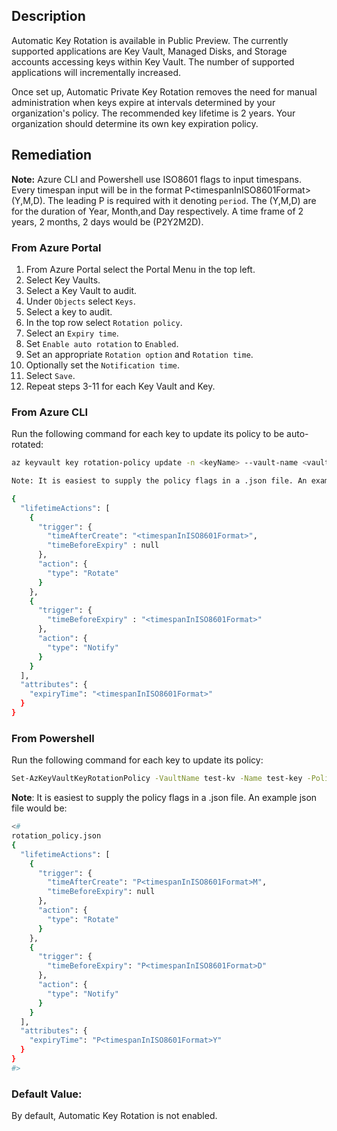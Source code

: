 ## Description

Automatic Key Rotation is available in Public Preview. The currently supported applications are Key Vault, Managed Disks, and Storage accounts accessing keys within Key Vault. The number of supported applications will incrementally increased.

Once set up, Automatic Private Key Rotation removes the need for manual administration when keys expire at intervals determined by your organization's policy. The recommended key lifetime is 2 years. Your organization should determine its own key expiration policy.

## Remediation

**Note:** Azure CLI and Powershell use ISO8601 flags to input timespans. Every timespan input will be in the format P&lt;timespanInISO8601Format&gt;(Y,M,D). The leading P is required with it denoting `period`. The (Y,M,D) are for the duration of Year, Month,and Day respectively. A time frame of 2 years, 2 months, 2 days would be (P2Y2M2D).

### From Azure Portal

1. From Azure Portal select the Portal Menu in the top left.
2. Select Key Vaults.
3. Select a Key Vault to audit.
4. Under `Objects` select `Keys`.
5. Select a key to audit.
6. In the top row select `Rotation policy`.
7. Select an `Expiry time`.
8. Set `Enable auto rotation` to `Enabled`.
9. Set an appropriate `Rotation option` and `Rotation time`.
10. Optionally set the `Notification time`.
11. Select `Save`.
12. Repeat steps 3-11 for each Key Vault and Key.

### From Azure CLI

Run the following command for each key to update its policy to be auto-rotated:

```bash
az keyvault key rotation-policy update -n <keyName> --vault-name <vaultName> --value <path/to/policy.json>

Note: It is easiest to supply the policy flags in a .json file. An example json file would be:

{
  "lifetimeActions": [
    {
      "trigger": {
        "timeAfterCreate": "<timespanInISO8601Format>",
        "timeBeforeExpiry" : null
      },
      "action": {
        "type": "Rotate"
      }
    },
    {
      "trigger": {
        "timeBeforeExpiry" : "<timespanInISO8601Format>"
      },
      "action": {
        "type": "Notify"
      }
    }
  ],
  "attributes": {
    "expiryTime": "<timespanInISO8601Format>"
  }
}
```

### From Powershell

Run the following command for each key to update its policy:

```bash
Set-AzKeyVaultKeyRotationPolicy -VaultName test-kv -Name test-key -PolicyPath rotation_policy.json
```

**Note**: It is easiest to supply the policy flags in a .json file. An example json file would be:

```bash
<#
rotation_policy.json
{
  "lifetimeActions": [
    {
      "trigger": {
        "timeAfterCreate": "P<timespanInISO8601Format>M",
        "timeBeforeExpiry": null
      },
      "action": {
        "type": "Rotate"
      }
    },
    {
      "trigger": {
        "timeBeforeExpiry": "P<timespanInISO8601Format>D"
      },
      "action": {
        "type": "Notify"
      }
    }
  ],
  "attributes": {
    "expiryTime": "P<timespanInISO8601Format>Y"
  }
}
#>
```

### Default Value:

By default, Automatic Key Rotation is not enabled.
